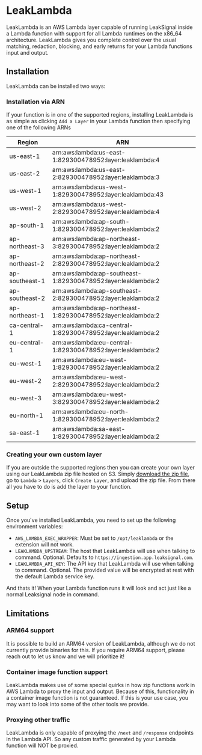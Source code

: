 # LeakLambda

LeakLambda is an AWS Lambda layer capable of running LeakSignal inside a Lambda function with support for all Lambda runtimes on the x86_64 architecture.
LeakLambda gives you complete control over the usual matching, redaction, blocking, and early returns for your Lambda functions input and output.

## Installation

LeakLambda can be installed two ways:

### Installation via ARN

If your function is in one of the supported regions, installing LeakLambda is as simple as clicking `Add a Layer` in your Lambda function then specifying one of the following ARNs

| Region | ARN |
| --- | --- |
| us-east-1 | arn:aws:lambda:us-east-1:829300478952:layer:leaklambda:4 |
| us-east-2 | arn:aws:lambda:us-east-2:829300478952:layer:leaklambda:3 |
| us-west-1 | arn:aws:lambda:us-west-1:829300478952:layer:leaklambda:43 |
| us-west-2 | arn:aws:lambda:us-west-2:829300478952:layer:leaklambda:4 |
| ap-south-1 | arn:aws:lambda:ap-south-1:829300478952:layer:leaklambda:2 |
| ap-northeast-3 | arn:aws:lambda:ap-northeast-3:829300478952:layer:leaklambda:2 |
| ap-northeast-2 | arn:aws:lambda:ap-northeast-2:829300478952:layer:leaklambda:2 |
| ap-southeast-1 | arn:aws:lambda:ap-southeast-1:829300478952:layer:leaklambda:2 |
| ap-southeast-2 | arn:aws:lambda:ap-southeast-2:829300478952:layer:leaklambda:2 |
| ap-northeast-1 | arn:aws:lambda:ap-northeast-1:829300478952:layer:leaklambda:2 |
| ca-central-1 | arn:aws:lambda:ca-central-1:829300478952:layer:leaklambda:2 |
| eu-central-1 | arn:aws:lambda:eu-central-1:829300478952:layer:leaklambda:2 |
| eu-west-1 | arn:aws:lambda:eu-west-1:829300478952:layer:leaklambda:2 |
| eu-west-2 | arn:aws:lambda:eu-west-2:829300478952:layer:leaklambda:2 |
| eu-west-3 | arn:aws:lambda:eu-west-3:829300478952:layer:leaklambda:2 |
| eu-north-1 | arn:aws:lambda:eu-north-1:829300478952:layer:leaklambda:2 |
| sa-east-1 | arn:aws:lambda:sa-east-1:829300478952:layer:leaklambda:2 |

### Creating your own custom layer

If you are outside the supported regions then you can create your own layer using our LeakLambda zip file hosted on S3. Simply [download the zip file](https://leakproxy.s3.us-west-2.amazonaws.com/leaklambda-0.3.0.zip), go to `Lambda` > `Layers`, click `Create Layer`, and upload the zip file. From there all you have to do is add the layer to your function.

## Setup

Once you've installed LeakLambda, you need to set up the following environment variables:

- `AWS_LAMBDA_EXEC_WRAPPER`: Must be set to `/opt/leaklambda` or the extension will not work.
- `LEAKLAMBDA_UPSTREAM`: The host that LeakLambda will use when talking to command. Optional. Defaults to `https://ingestion.app.leaksignal.com`.
- `LEAKLAMBDA_API_KEY`: The API key that LeakLambda will use when talking to command. Optional. The provided value will be encrypted at rest with the default Lambda service key.

And thats it! When your Lambda function runs it will look and act just like a normal Leaksignal node in command.

## Limitations

### ARM64 support

It is possible to build an ARM64 version of LeakLambda, although we do not currently provide binaries for this. If you require ARM64 support, please reach out to let us know and we will prioritize it!

### Container image function support

LeakLambda makes use of some special quirks in how zip functions work in AWS Lambda to proxy the input and output. Because of this, functionality in a container image function is not guaranteed. If this is your use case, you may want to look into some of the other tools we provide.

### Proxying other traffic

LeakLambda is only capable of proxying the `/next` and `/response` endpoints in the Lambda API. So any custom traffic generated by your Lambda function will NOT be proxied.
